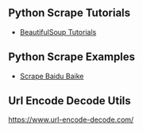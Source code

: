 ## Python Scrape Tutorials

- [BeautifulSoup Tutorials](beautiful_soup)

## Python Scrape Examples

- [Scrape Baidu Baike](scrape_baidu_baike)

## Url Encode Decode Utils
https://www.url-encode-decode.com/
